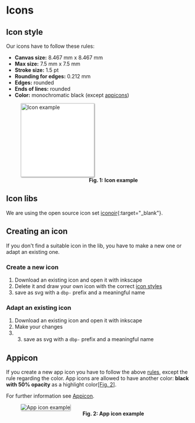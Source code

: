# Icons
## Icon style
Our icons have to follow these rules:

- **Canvas size:** 8.467 mm x 8.467 mm
- **Max size:** 7.5 mm x 7.5 mm
- **Stroke size:** 1.5 pt
- **Rounding for edges:** 0.212 mm
- **Edges:** rounded
- **Ends of lines:** rounded 
- **Color:** monochromatic black (except [appicons](#appicon))


<figure id="fig1" style="width:100%;">
    <img src="../assets/source_pacman.svg" alt="Icon example" style="width:200px; box-shadow: 1px 1px 3px grey; background-color:white; margin:auto;">
    <figcaption align = "center">
        <b>Fig. 1: Icon example</b>
    </figcaption>
</figure>

## Icon libs
We are using the open source icon set [iconoir](https://iconoir.com/){:target="_blank"}.

## Creating an icon
If you don't find a suitable icon in the lib, you have to make a new one or adapt an existing one.

### Create a new icon

1. Download an existing icon and open it with inkscape
2. Delete it and draw your own icon with the correct [icon styles](#icon-style)
3. save as svg with a `dbp-` prefix and a meaningful name

### Adapt an existing icon

1. Download an existing icon and open it with inkscape
2. Make your changes
3. 3. save as svg with a `dbp-` prefix and a meaningful name

    
## Appicon

If you create a new app icon you have to follow the above [rules](#icon-style), except the rule regarding the color.
App icons are allowed to have another color: **black with 50% opacity** as a highlight color[[Fig. 2]](#fig2).

For further information see [Appicon](../apps).

<figure id="fig2" style="width:100%;">
    <img src="../assets/appicon_example.svg" alt="App icon example" style="max-width:200px; box-shadow: 1px 1px 3px grey; background-color:white; margin:auto;">
    <figcaption align = "center">
        <b>Fig. 2: App icon example</b>
    </figcaption>
</figure>
